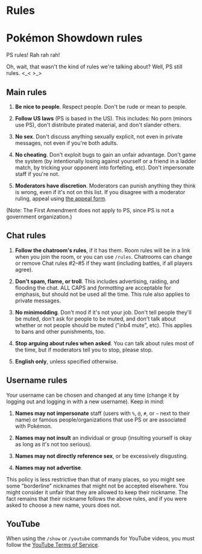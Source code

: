 # Rules

# Pokémon Showdown rules

PS rules! Rah rah rah!

Oh, wait, that wasn't the kind of rules we're talking about? Well, PS still rules. <\_< >\_>

## Main rules

1. **Be nice to people**. Respect people. Don't be rude or mean to people.

2. **Follow US laws** (PS is based in the US). This includes: No porn (minors use PS), don't distribute pirated material, and don't slander others.

3. **No sex**. Don't discuss anything sexually explicit, not even in private messages, not even if you're both adults.

4. **No cheating**. Don't exploit bugs to gain an unfair advantage. Don't game the system (by intentionally losing against yourself or a friend in a ladder match, by tricking your opponent into forfeiting, etc). Don't impersonate staff if you're not.

5. **Moderators have discretion**. Moderators can punish anything they think is wrong, even if it's not on this list. If you disagree with a moderator ruling, appeal using [the appeal form](https://play.pokemonshowdown.com/view-help-request--appeal).

(Note: The First Amendment does not apply to PS, since PS is not a government organization.)

## Chat rules

1. **Follow the chatroom's rules**, if it has them. Room rules will be in a link when you join the room, or you can use `/rules`. Chatrooms can change or remove Chat rules #2–#5 if they want (including battles, if all players agree).

2. **Don't spam, flame, or troll**. This includes advertising, raiding, and flooding the chat. ALL CAPS and _formatting_ are acceptable for emphasis, but should not be used all the time. This rule also applies to private messages.

3. **No minimodding**. Don't mod if it's not your job. Don't tell people they'll be muted, don't ask for people to be muted, and don't talk about whether or not people should be muted ("inb4 mute", etc). This applies to bans and other punishments, too.

4. **Stop arguing about rules when asked**. You can talk about rules most of the time, but if moderators tell you to stop, please stop.

5. **English only**, unless specified otherwise.

## Username rules

Your username can be chosen and changed at any time (change it by logging out and logging in with a new username). Keep in mind:

1. **Names may not impersonate** staff (users with `%`, `@`, `#`, or `~` next to their name) or famous people/organizations that use PS or are associated with Pokémon.

2. **Names may not insult** an individual or group (insulting yourself is okay as long as it's not too serious).

3. **Names may not directly reference sex**, or be excessively disgusting.

4. **Names may not advertise**.

This policy is less restrictive than that of many places, so you might see some "borderline" nicknames that might not be accepted elsewhere. You might consider it unfair that they are allowed to keep their nickname. The fact remains that their nickname follows the above rules, and if you were asked to choose a new name, yours does not.

## YouTube

When using the `/show` or `/youtube` commands for YouTube videos, you must follow the [YouTube Terms of Service](https://www.youtube.com/t/terms).

